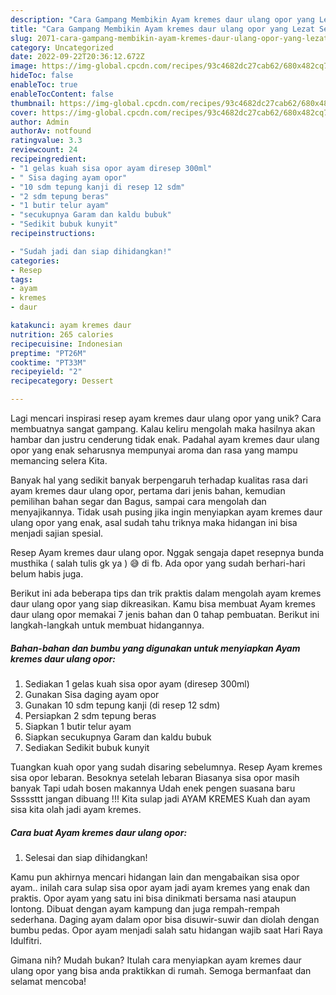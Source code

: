 ```yaml
---
description: "Cara Gampang Membikin Ayam kremes daur ulang opor yang Lezat Sekali"
title: "Cara Gampang Membikin Ayam kremes daur ulang opor yang Lezat Sekali"
slug: 2071-cara-gampang-membikin-ayam-kremes-daur-ulang-opor-yang-lezat-sekali
category: Uncategorized
date: 2022-09-22T20:36:12.672Z
image: https://img-global.cpcdn.com/recipes/93c4682dc27cab62/680x482cq70/ayam-kremes-daur-ulang-opor-foto-resep-utama.jpg
hideToc: false
enableToc: true
enableTocContent: false
thumbnail: https://img-global.cpcdn.com/recipes/93c4682dc27cab62/680x482cq70/ayam-kremes-daur-ulang-opor-foto-resep-utama.jpg
cover: https://img-global.cpcdn.com/recipes/93c4682dc27cab62/680x482cq70/ayam-kremes-daur-ulang-opor-foto-resep-utama.jpg
author: Admin
authorAv: notfound
ratingvalue: 3.3
reviewcount: 24
recipeingredient:
- "1 gelas kuah sisa opor ayam diresep 300ml"
- " Sisa daging ayam opor"
- "10 sdm tepung kanji di resep 12 sdm"
- "2 sdm tepung beras"
- "1 butir telur ayam"
- "secukupnya Garam dan kaldu bubuk"
- "Sedikit bubuk kunyit"
recipeinstructions:

- "Sudah jadi dan siap dihidangkan!"
categories:
- Resep
tags:
- ayam
- kremes
- daur

katakunci: ayam kremes daur 
nutrition: 265 calories
recipecuisine: Indonesian
preptime: "PT26M"
cooktime: "PT33M"
recipeyield: "2"
recipecategory: Dessert

---
```





Lagi mencari inspirasi resep ayam kremes daur ulang opor yang unik? Cara membuatnya sangat gampang. Kalau keliru mengolah maka hasilnya akan hambar dan justru cenderung tidak enak. Padahal ayam kremes daur ulang opor yang enak seharusnya mempunyai aroma dan rasa yang mampu memancing selera Kita.





Banyak hal yang sedikit banyak berpengaruh terhadap kualitas rasa dari ayam kremes daur ulang opor, pertama dari jenis bahan, kemudian pemilihan bahan segar dan Bagus, sampai cara mengolah dan menyajikannya. Tidak usah pusing jika ingin menyiapkan ayam kremes daur ulang opor yang enak,      asal sudah tahu triknya maka hidangan ini bisa menjadi sajian spesial.














Resep Ayam kremes daur ulang opor. Nggak sengaja dapet resepnya bunda musthika ( salah tulis gk ya ) 😅 di fb. Ada opor yang sudah berhari-hari belum habis juga.






Berikut ini ada beberapa tips dan trik praktis dalam mengolah ayam kremes daur ulang opor yang siap dikreasikan. Kamu bisa membuat Ayam kremes daur ulang opor memakai 7 jenis bahan dan 0 tahap pembuatan. Berikut ini langkah-langkah untuk membuat hidangannya.

<!--inarticleads1-->

##### Bahan-bahan dan bumbu yang digunakan untuk menyiapkan Ayam kremes daur ulang opor:

1. Sediakan 1 gelas kuah sisa opor ayam (diresep 300ml)
1. Gunakan  Sisa daging ayam opor
1. Gunakan 10 sdm tepung kanji (di resep 12 sdm)
1. Persiapkan 2 sdm tepung beras
1. Siapkan 1 butir telur ayam
1. Siapkan secukupnya Garam dan kaldu bubuk
1. Sediakan Sedikit bubuk kunyit


Tuangkan kuah opor yang sudah disaring sebelumnya. Resep Ayam kremes sisa opor lebaran. Besoknya setelah lebaran Biasanya sisa opor masih banyak Tapi udah bosen makannya Udah enek pengen suasana baru Sssssttt jangan dibuang !!! Kita sulap jadi AYAM KREMES Kuah dan ayam sisa kita olah jadi ayam kremes. 

<!--inarticleads2-->

##### Cara buat Ayam kremes daur ulang opor:


1. Selesai dan siap dihidangkan!

Kamu pun akhirnya mencari hidangan lain dan mengabaikan sisa opor ayam.. inilah cara sulap sisa opor ayam jadi ayam kremes yang enak dan praktis. Opor ayam yang satu ini bisa dinikmati bersama nasi ataupun lontong. Dibuat dengan ayam kampung dan juga rempah-rempah sederhana. Daging ayam dalam opor bisa disuwir-suwir dan diolah dengan bumbu pedas. Opor ayam menjadi salah satu hidangan wajib saat Hari Raya Idulfitri. 

Gimana nih? Mudah bukan? Itulah cara menyiapkan ayam kremes daur ulang opor yang bisa anda praktikkan di rumah. Semoga bermanfaat dan selamat mencoba!
